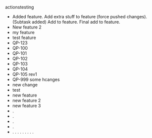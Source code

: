 actionstesting

- Added feature. Add extra stuff to feature (force pushed changes). (Subtask added) Add to feature. Final add to feature.
- New feature 2
- my feature
- test feature
- QP-123
- QP-100
- QP-101
- QP-102
- QP-103
- QP-104
- QP-105 rev1
- QP-999 some hcanges
- new change
- test
- new feature
- new feature 2
- new feature 3
- .
- .
- .
- .
- .
.
.
.
.
.
.
.
.